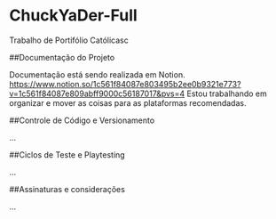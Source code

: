 # ChuckYaDer-Full
Trabalho de Portifólio Católicasc

##Documentação do Projeto

Documentação está sendo realizada em Notion. 
https://www.notion.so/1c561f84087e803495b2ee0b9321e773?v=1c561f84087e809abff9000c56187017&pvs=4
Estou trabalhando em organizar e mover as coisas para as plataformas recomendadas.

##Controle de Código e Versionamento

...

##Ciclos de Teste e Playtesting

...

##Assinaturas e considerações

...
